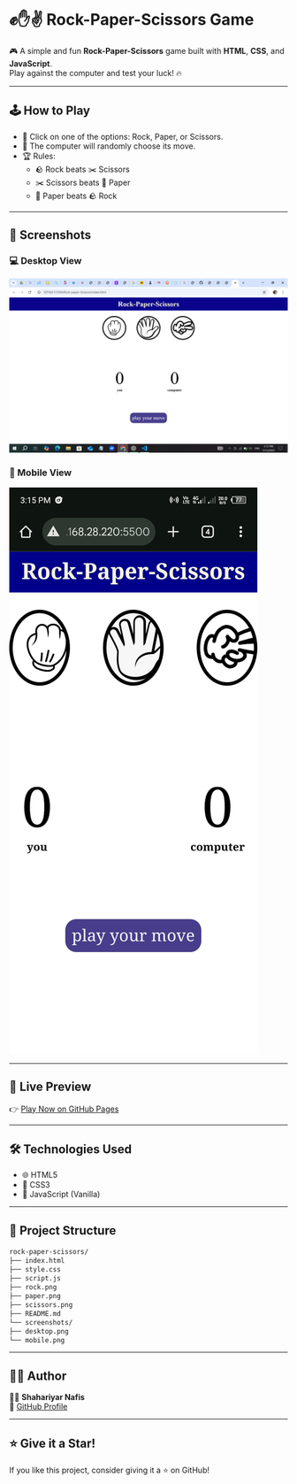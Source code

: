 # ✊✋✌️ Rock-Paper-Scissors Game

🎮 A simple and fun **Rock-Paper-Scissors** game built with **HTML**, **CSS**, and **JavaScript**.  
Play against the computer and test your luck! 🔥

---

## 🕹️ How to Play
- 🧠 Click on one of the options: Rock, Paper, or Scissors.
- 🤖 The computer will randomly choose its move.
- 🏆 Rules:
  - 🪨 Rock beats ✂️ Scissors
  - ✂️ Scissors beats 📄 Paper
  - 📄 Paper beats 🪨 Rock

---

## 📸 Screenshots

### 💻 Desktop View
![Desktop View](images/desktop.png)

### 📱 Mobile View
![Mobile View](images/mobile.jpg)

---

## 🚀 Live Preview  
👉 [Play Now on GitHub Pages](https://nafis-cse.github.io/R-P-S_game/)

---

## 🛠️ Technologies Used
- 🌐 HTML5  
- 🎨 CSS3  
- 🧠 JavaScript (Vanilla)

---

## 📁 Project Structure


```
rock-paper-scissors/
├── index.html
├── style.css
├── script.js
├── rock.png
├── paper.png
├── scissors.png
├── README.md
└── screenshots/
├── desktop.png
└── mobile.png

```

---

## 🙋‍♂️ Author
👨‍💻 **Shahariyar Nafis**  
🔗 [GitHub Profile](https://github.com/nafis-cse)

---

## ⭐ Give it a Star!
If you like this project, consider giving it a ⭐ on GitHub!
